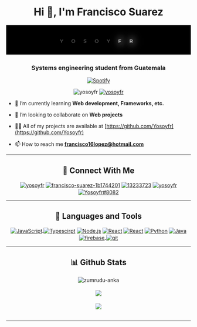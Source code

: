 <h1 align="center">Hi 👋, I'm Francisco Suarez</h1>
<img alt="Yosoyfr" src="assets/yosoyfr.png"> </img>
<h3 align="center">
Systems engineering student from Guatemala
</h3>

<div align=center>

[![Spotify](https://spotify-now-playing-yosoyfr.vercel.app/api/spotify?background_color=0d1117&border_color=61dafb)](https://open.spotify.com/user/226oxq4xh6pw6egn5f2fbe7fy)

</div>


<p align="center"> <img src="https://komarev.com/ghpvc/?username=yosoyfr&label=Profile%20views&color=0e75b6&style=flat" alt="yosoyfr" />  <a href="https://twitter.com/yosoyfr" target="blank"><img src="https://img.shields.io/twitter/follow/yosoyfr?logo=twitter&style=flat" alt="yosoyfr" /></a></p>

<!-- - 🔭 I’m currently working on [Tytus DB](https://github.com/tytusdb/tytus) -->

- 🌱 I’m currently learning **Web development, Frameworks, etc.**

- 👯 I’m looking to collaborate on **Web projects**

- 👨‍💻 All of my projects are available at [https://github.com/Yosoyfr](https://github.com/Yosoyfr)

- 📫 How to reach me **francisco16lopez@hotmail.com**

---

<h2 align="center"> 🧐 Connect With Me</h2>

<p align="center">
<a href="https://twitter.com/yosoyfr" target="blank"><img align="center" src="https://cdn.jsdelivr.net/npm/simple-icons@3.0.1/icons/twitter.svg" alt="yosoyfr" height="30" width="40" /></a>
<a href="https://linkedin.com/in/francisco-suarez-1b1744201" target="blank"><img align="center" src="https://cdn.jsdelivr.net/npm/simple-icons@3.0.1/icons/linkedin.svg" alt="francisco-suarez-1b1744201" height="30" width="40" /></a>
<a href="https://stackoverflow.com/users/13233723" target="blank"><img align="center" src="https://cdn.jsdelivr.net/npm/simple-icons@3.0.1/icons/stackoverflow.svg" alt="13233723" height="30" width="40" /></a>
<a href="https://instagram.com/yosoyfr" target="blank"><img align="center" src="https://cdn.jsdelivr.net/npm/simple-icons@3.0.1/icons/instagram.svg" alt="yosoyfr" height="30" width="40" /></a>
<a href="https://discord.gg/Yosoyfr#8082" target="blank"><img align="center" src="https://cdn.jsdelivr.net/npm/simple-icons@3.0.1/icons/discord.svg" alt="Yosoyfr#8082" height="30" width="40" /></a>
</p>

---
<h2 align="center">🔨 Languages and Tools</h2>
<p align="center">
<a href="https://developer.mozilla.org/en-US/docs/Web/JavaScript" target="_blank"> <img align="center" alt="JavaScript" height ="42px"  src="https://raw.githubusercontent.com/rahul-jha98/github_readme_icons/main/language_and_tools/square/javascript/javascript.svg"> </a>
<a href="https://www.typescriptlang.org/" target="_blank"><img align="center" alt="Typescirpt" height ="42px" src="https://raw.githubusercontent.com/rahul-jha98/github_readme_icons/main/language_and_tools/square/typescript/typescript.svg"></a>
<a href="https://nodejs.org" target="_blank"><img align="center" alt="Node.js" height ="42px" src="https://raw.githubusercontent.com/rahul-jha98/github_readme_icons/main/language_and_tools/square/node/node.svg"></a>
<a href="https://reactjs.org/" target="_blank"> <img align="center" alt="React" height ="42px" src="https://raw.githubusercontent.com/rahul-jha98/github_readme_icons/main/language_and_tools/square/react/react.svg"></a>
<a href="https://angular.io/" target="_blank"> <img align="center" alt="React" height ="42px" src="https://raw.githubusercontent.com/rahul-jha98/github_readme_icons/main/language_and_tools/square/angular/angular.svg"></a>
<a href="https://www.python.org" target="_blank"><img align="center" alt="Python" height ="42px" src="https://raw.githubusercontent.com/rahul-jha98/github_readme_icons/main/language_and_tools/square/python/python.svg"></a>
<a href="https://www.java.com" target="_blank"><img align="center" alt="Java" height ="42px" src="https://raw.githubusercontent.com/rahul-jha98/github_readme_icons/main/language_and_tools/square/java/java.svg"></a>
<a href="https://firebase.google.com/" target="_blank"> <img align="center" src="https://raw.githubusercontent.com/rahul-jha98/github_readme_icons/main/language_and_tools/square/firebase/firebase.svg" alt="firebase" height ="42px"/> </a>
<a href="https://git-scm.com/" target="_blank"> <img align="center" src="https://raw.githubusercontent.com/rahul-jha98/github_readme_icons/main/language_and_tools/square/git-scm/git-scm.svg" align="left" alt="git" height='42px'/> </a>
</p>

---
<h2 align="center">📊 Github Stats</h2>

<p align=center>
  <div align=center>
    <img align="center" width=450 src="https://github-readme-streak-stats.herokuapp.com/?user=Yosoyfr&theme=react&border=61dafb&hide_border=true" alt="zumrudu-anka" />
	<br> <br>
	<img align="center" width=450 src="https://github-readme-stats.vercel.app/api?username=Yosoyfr&show_icons=true&theme=react&border_color=61dafb&hide_border=true" />
  </div>
  <br>
  <div align=center>
   <img width=450 align="center" src="https://github-readme-stats.vercel.app/api/top-langs/?username=Yosoyfr&hide=c%23,powershell,Mathematica,Ruby,Objective-C,Objective-C%2b%2b,Cuda&title_color=61dafb&text_color=ffffff&icon_color=61dafb&bg_color=20232a&langs_count=8&layout=compact&border_color=61dafb&hide_border=true" />
  </div>
  <br>

</p>

<hr>

